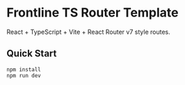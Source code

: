 # Frontline TS Router Template

React + TypeScript + Vite + React Router v7 style routes.

## Quick Start
```
npm install
npm run dev
```
